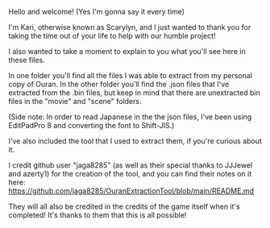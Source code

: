 Hello and welcome! (Yes I'm gonna say it every time)

I'm Kari, otherwise known as Scarylyn, and I just wanted to thank you for taking the time out of your life to help with our humble project!


I also wanted to take a moment to explain to you what you'll see here in these files.

In one folder you'll find all the files I was able to extract from my personal copy of Ouran. In the other folder you'll find the .json files that I've extracted from the .bin files, but keep in mind that there are unextracted bin files in the "movie" and "scene" folders.

(Side note: In order to read Japanese in the the json files, I've been using EditPadPro 8 and converting the font to Shift-JIS.)


I've also included the tool that I used to extract them, if you're curious about it.

I credit github user "jaga8285" (as well as their special thanks to JJJewel and azerty1) for the creation of the tool, and you can find their notes on it here: https://github.com/jaga8285/OuranExtractionTool/blob/main/README.md


They will all also be credited in the credits of the game itself when it's completed! It's thanks to them that this is all possible!
